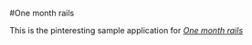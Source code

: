 #One month rails

This is the pinteresting sample application for [*One month rails*](https://onemonthrails.com)